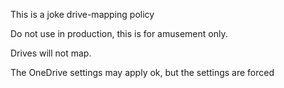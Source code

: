 This is a joke drive-mapping policy

Do not use in production, this is for amusement only.

Drives will not map.

The OneDrive settings may apply ok, but the settings are forced